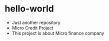 # hello-world
* Just another repository
* Micro Credit Project
* This project is about Micro finance company

